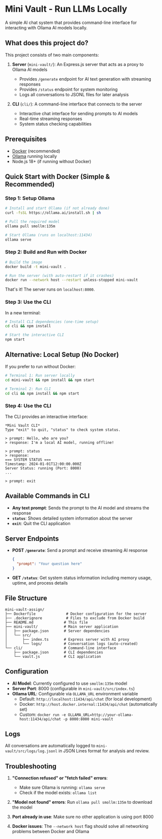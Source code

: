 # Mini Vault - Run LLMs Locally

A simple AI chat system that provides command-line interface for interacting with Ollama AI models locally.

## What does this project do?

This project consists of two main components:

1. **Server** (`mini-vault/`): An Express.js server that acts as a proxy to Ollama AI models
   - Provides `/generate` endpoint for AI text generation with streaming responses
   - Provides `/status` endpoint for system monitoring
   - Logs all conversations to JSONL files for later analysis

2. **CLI** (`cli/`): A command-line interface that connects to the server
   - Interactive chat interface for sending prompts to AI models
   - Real-time streaming responses
   - System status checking capabilities

## Prerequisites

- [Docker](https://docs.docker.com/get-docker/) (recommended)
- [Ollama](https://ollama.ai/) running locally
- Node.js 18+ (if running without Docker)

## Quick Start with Docker (Simple & Recommended)

### Step 1: Setup Ollama

```bash
# Install and start Ollama (if not already done)
curl -fsSL https://ollama.ai/install.sh | sh

# Pull the required model
ollama pull smollm:135m

# Start Ollama (runs on localhost:11434)
ollama serve
```

### Step 2: Build and Run with Docker

```bash
# Build the image
docker build -t mini-vault .

# Run the server (with auto-restart if it crashes)
docker run --network host --restart unless-stopped mini-vault
```

That's it! The server runs on `localhost:8000`.

### Step 3: Use the CLI

In a new terminal:

```bash
# Install CLI dependencies (one-time setup)
cd cli && npm install

# Start the interactive CLI
npm start
```

## Alternative: Local Setup (No Docker)

If you prefer to run without Docker:

```bash
# Terminal 1: Run server locally
cd mini-vault && npm install && npm start

# Terminal 2: Run CLI
cd cli && npm install && npm start
```

### Step 4: Use the CLI

The CLI provides an interactive interface:

```
*Mini Vault CLI*
Type "exit" to quit, "status" to check system status.

> prompt: Hello, who are you?
> response: I'm a local AI model, running offline!

> prompt: status
> response:
=== SYSTEM STATUS ===
Timestamp: 2024-01-01T12:00:00.000Z
Server Status: running (Port: 8000)
...

> prompt: exit
```



## Available Commands in CLI

- **Any text prompt**: Sends the prompt to the AI model and streams the response
- **`status`**: Shows detailed system information about the server
- **`exit`**: Quit the CLI application

## Server Endpoints

- **POST `/generate`**: Send a prompt and receive streaming AI response
  ```json
  {
    "prompt": "Your question here"
  }
  ```

- **GET `/status`**: Get system status information including memory usage, uptime, and process details

## File Structure

```
mini-vault-assign/
├── Dockerfile              # Docker configuration for the server
├── .dockerignore           # Files to exclude from Docker build
├── README.md              # This file
├── mini-vault/            # Main server application
│   ├── package.json       # Server dependencies
│   └── src/
│       ├── index.ts       # Express server with AI proxy
│       └── logs/          # Conversation logs (auto-created)
└── cli/                   # Command-line interface
    ├── package.json       # CLI dependencies
    └── vault.js           # CLI application
```

## Configuration

- **AI Model**: Currently configured to use `smollm:135m` model
- **Server Port**: 8000 (configurable in `mini-vault/src/index.ts`)
- **Ollama URL**: Configurable via `OLLAMA_URL` environment variable
  - Default: `http://localhost:11434/api/chat` (for local development)
  - Docker: `http://host.docker.internal:11434/api/chat` (automatically set)
  - Custom: `docker run -e OLLAMA_URL=http://your-ollama-host:11434/api/chat -p 8000:8000 mini-vault`

## Logs

All conversations are automatically logged to `mini-vault/src/logs/log.jsonl` in JSON Lines format for analysis and review.

## Troubleshooting

1. **"Connection refused" or "fetch failed" errors**: 
   - Make sure Ollama is running: `ollama serve`
   - Check if the model exists: `ollama list`
   
2. **"Model not found" errors**: Run `ollama pull smollm:135m` to download the model

3. **Port already in use**: Make sure no other application is using port 8000

4. **Docker issues**: The `--network host` flag should solve all networking problems between Docker and Ollama